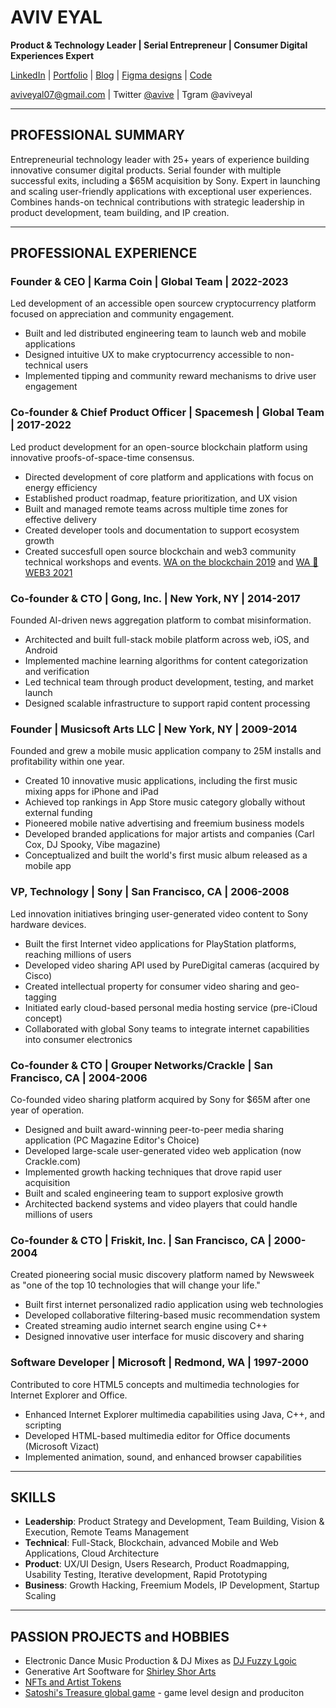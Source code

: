 # AVIV EYAL
**Product & Technology Leader | Serial Entrepreneur | Consumer Digital Experiences Expert**

[LinkedIn](https://www.linkedin.com/in/avive) | [Portfolio](https://www.behance.net/aviveyal07926b) | [Blog](https://medium.com/@avive) | [Figma designs](https://www.figma.com/@avive) | [Code](https://github.com/avive)

aviveyal07@gmail.com | Twitter [@avive](https://x.com/avive) | Tgram @aviveyal

---
## PROFESSIONAL SUMMARY
Entrepreneurial technology leader with 25+ years of experience building innovative consumer digital products. Serial founder with multiple successful exits, including a $65M acquisition by Sony. Expert in launching and scaling user-friendly applications with exceptional user experiences. Combines hands-on technical contributions with strategic leadership in product development, team building, and IP creation.

---

## PROFESSIONAL EXPERIENCE

### **Founder & CEO | Karma Coin** | Global Team | 2022-2023
Led development of an accessible open sourcew cryptocurrency platform focused on appreciation and community engagement.
- Built and led distributed engineering team to launch web and mobile applications
- Designed intuitive UX to make cryptocurrency accessible to non-technical users
- Implemented tipping and community reward mechanisms to drive user engagement

### **Co-founder & Chief Product Officer | Spacemesh** | Global Team | 2017-2022
Led product development for an open-source blockchain platform using innovative proofs-of-space-time consensus.
- Directed development of core platform and applications with focus on energy efficiency
- Established product roadmap, feature prioritization, and UX vision
- Built and managed remote teams across multiple time zones for effective delivery
- Created developer tools and documentation to support ecosystem growth
- Created succesfull open source blockchain and web3 community technical workshops and events. [WA on the blockchain 2019](https://avive.github.io/wasm_on_the_blockchain/) and [WA 💜 WEB3 2021](https://avive.github.io/wasm_on_the_blockchain_2021)

### **Co-founder & CTO | Gong, Inc.** | New York, NY | 2014-2017
Founded AI-driven news aggregation platform to combat misinformation.
- Architected and built full-stack mobile platform across web, iOS, and Android
- Implemented machine learning algorithms for content categorization and verification
- Led technical team through product development, testing, and market launch
- Designed scalable infrastructure to support rapid content processing

### **Founder | Musicsoft Arts LLC** | New York, NY | 2009-2014
Founded and grew a mobile music application company to 25M installs and profitability within one year.
- Created 10 innovative music applications, including the first music mixing apps for iPhone and iPad
- Achieved top rankings in App Store music category globally without external funding
- Pioneered mobile native advertising and freemium business models
- Developed branded applications for major artists and companies (Carl Cox, DJ Spooky, Vibe magazine)
- Conceptualized and built the world's first music album released as a mobile app

### **VP, Technology | Sony** | San Francisco, CA | 2006-2008
Led innovation initiatives bringing user-generated video content to Sony hardware devices.
- Built the first Internet video applications for PlayStation platforms, reaching millions of users
- Developed video sharing API used by PureDigital cameras (acquired by Cisco)
- Created intellectual property for consumer video sharing and geo-tagging
- Initiated early cloud-based personal media hosting service (pre-iCloud concept)
- Collaborated with global Sony teams to integrate internet capabilities into consumer electronics

### **Co-founder & CTO | Grouper Networks/Crackle** | San Francisco, CA | 2004-2006
Co-founded video sharing platform acquired by Sony for $65M after one year of operation.
- Designed and built award-winning peer-to-peer media sharing application (PC Magazine Editor's Choice)
- Developed large-scale user-generated video web application (now Crackle.com)
- Implemented growth hacking techniques that drove rapid user acquisition
- Built and scaled engineering team to support explosive growth
- Architected backend systems and video players that could handle millions of users

### **Co-founder & CTO | Friskit, Inc.** | San Francisco, CA | 2000-2004
Created pioneering social music discovery platform named by Newsweek as "one of the top 10 technologies that will change your life."
- Built first internet personalized radio application using web technologies
- Developed collaborative filtering-based music recommendation system
- Created streaming audio internet search engine using C++
- Designed innovative user interface for music discovery and sharing

### **Software Developer | Microsoft** | Redmond, WA | 1997-2000
Contributed to core HTML5 concepts and multimedia technologies for Internet Explorer and Office.
- Enhanced Internet Explorer multimedia capabilities using Java, C++, and scripting
- Developed HTML-based multimedia editor for Office documents (Microsoft Vizact)
- Implemented animation, sound, and enhanced browser capabilities

---

## SKILLS
- **Leadership**: Product Strategy and Development, Team Building, Vision & Execution, Remote Teams  Management
- **Technical**: Full-Stack, Blockchain, advanced Mobile and Web Applications, Cloud Architecture
- **Product**: UX/UI Design, Users Research, Product Roadmapping, Usability Testing, Iterative development, Rapid Prototyping
- **Business**: Growth Hacking, Freemium Models, IP Development, Startup Scaling

---

## PASSION PROJECTS and HOBBIES
- Electronic Dance Music Production & DJ Mixes as [DJ Fuzzy Lgoic](https://www.mixcloud.com/dj_fuzzy_logic/)
- Generative Art Sooftware for [Shirley Shor Arts](https://www.shirleyshorart.com/)
- [NFTs and Artist Tokens](https://www.tommyandyou.com/teamhuman/)
- [Satoshi's Treasure global game](https://www.coindesk.com/tech/2019/04/15/satoshis-treasure-is-a-global-puzzle-with-a-1-million-bitcoin-prize) - game level design and produciton
